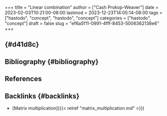 +++
title = "Linear combination"
author = ["Cash Prokop-Weaver"]
date = 2023-02-03T10:21:00-08:00
lastmod = 2023-12-23T14:05:14-08:00
tags = ["hastodo", "concept", "hastodo", "concept"]
categories = ["hastodo", "concept"]
draft = false
slug = "ef6a5f11-0991-4fff-8453-5006362138e6"
+++

##  {#d41d8c}


## Bibliography {#bibliography}

## References

<style>.csl-entry{text-indent: -1.5em; margin-left: 1.5em;}</style><div class="csl-bib-body">
</div>



## Backlinks {#backlinks}

-   [Matrix multiplication]({{< relref "matrix_multiplication.md" >}})
